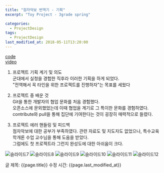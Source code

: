 ```yaml
---
title: "점자악보 번역기 - 기획"
excerpt: "Toy Project - 3grade spring"

categories:
  - ProjectDesign
tags:
  - ProjectDesign
last_modified_at: 2018-05-11T13:20:00
---
```

[code](https://github.com/ahg223/BraileCompiler)  
[video](https://www.youtube.com/watch?v=EdedV2tOndw&t=1s)  

1. 프로젝트 기획 계기 및 의도  
군대에서 실청을 경험한 직후라 이러한 기획을 하게 되었다.  
"전역해서 꼭 타인을 위한 프로젝트를 진행하자"는 목표를 세웠다  

2. 프로젝트 중 배운 것  
Git을 통한 개발자의 협업 문화를 처음 경험했다.  
오픈소스에 문외했었는데 이때 협업을 계기로 그 특이한 문화를 경험하였다.  
contribute와 pull을 통해 집단에 기여한다는 것이 굉장히 매력적으로 들렸다.   

3. 프로젝트 에러 핸들링 및 피드백  
점자악보에 대한 공부가 부족하였다. 
관련 자료도 및 지도자도 없었으나, 특수교육학개론 수업 교수님을 통해 도움을 받았다.  
그럼에도 첫 프로젝트라 그런지 완성도에 대한 아쉬움이 크다.  

![슬라이드7](https://user-images.githubusercontent.com/34998051/68085836-890f4f00-fe88-11e9-9551-45bfbdd8c41a.jpeg)
![슬라이드8](https://user-images.githubusercontent.com/34998051/68085837-890f4f00-fe88-11e9-87b3-e2bcf34a61b5.jpeg)
![슬라이드9](https://user-images.githubusercontent.com/34998051/68085838-890f4f00-fe88-11e9-9fbe-aab98a91f709.jpeg)
![슬라이드10](https://user-images.githubusercontent.com/34998051/68085839-89a7e580-fe88-11e9-9a8c-6ca096cce5ce.jpeg)
![슬라이드11](https://user-images.githubusercontent.com/34998051/68085840-89a7e580-fe88-11e9-8018-e6db5da894d9.jpeg)
![슬라이드12](https://user-images.githubusercontent.com/34998051/68085841-89a7e580-fe88-11e9-8eda-ec10cc359cb5.jpeg)



글 제목: {{page.title}}
수정 시간: {{page.last_modified_at}}

